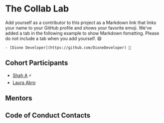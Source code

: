 # The Collab Lab

Add yourself as a contributor to this project as a Markdown link that links your name to your GitHub profile and shows your favorite emoji. We've added a tab in the following example to show Markdown fomatting. Please do not include a tab when you add yourself. 😄

    - [Dione Developer](https://github.com/DioneDeveloper) 💅

## Cohort Participants

- [Shah A](https://github.com/Shahx95) ⚡
- [Laura Abro](https://github.com/labrocadabro/)

## Mentors

## Code of Conduct Contacts
